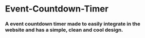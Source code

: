 # Event-Countdown-Timer
### A event countdown timer made to easily integrate in the website and has a simple, clean and cool design.

